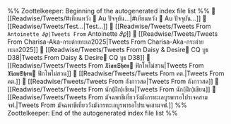 %% Zoottelkeeper: Beginning of the autogenerated index file list  %%
📄 [[Readwise/Tweets/#เทียนหวัง 🚩 Au ปัจจุบัน...|#เทียนหวัง 🚩 Au ปัจจุบัน...]]
📄 [[Readwise/Tweets/Test...|Test...]]
📄 [[Readwise/Tweets/Tweets From ` Antoinette 𝜗𝜚|Tweets From ` Antoinette 𝜗𝜚]]
📄 [[Readwise/Tweets/Tweets From Charisa-Aka-กระต่ายทะเล2025|Tweets From Charisa-Aka-กระต่ายทะเล2025]]
📄 [[Readwise/Tweets/Tweets From Daisy & Desire🌼 CQ บูธ D38|Tweets From Daisy & Desire🌼 CQ บูธ D38]]
📄 [[Readwise/Tweets/Tweets From 𝖃𝖎𝖆𝖓𝕾𝖍𝖊𝖓🐍 ฟิกโพไม่สวน|Tweets From 𝖃𝖎𝖆𝖓𝕾𝖍𝖊𝖓🐍 ฟิกโพไม่สวน]]
📄 [[Readwise/Tweets/Tweets From คต.|Tweets From คต.]]
📄 [[Readwise/Tweets/Tweets From ถังกาวสด|Tweets From ถังกาวสด]]
📄 [[Readwise/Tweets/Tweets From นัก(ฝึก)เขียน|Tweets From นัก(ฝึก)เขียน]]
📄 [[Readwise/Tweets/Tweets From มัจฉพาชีเที่ยววังมังกรทะเลบูรพารอโปรเจคสามจฟ.|Tweets From มัจฉพาชีเที่ยววังมังกรทะเลบูรพารอโปรเจคสามจฟ.]]
%% Zoottelkeeper: End of the autogenerated index file list  %%
